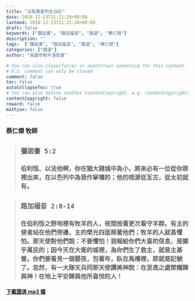 ```yaml
---
title: "沒有壽星的生日趴"
date: 2018-12-23T11:21:20+08:00
lastmod: 2018-12-23T11:21:20+08:00
draft: false
keywords: ["彌迦書", "路加福音", "證道", "蔡仁傑"]
description: ""
tags:  ["彌迦書", "路加福音", "證道", "蔡仁傑"]
categories: ["證道"]
author: "高雄市和平浸信會"

# You can also close(false) or open(true) something for this content.
# P.S. comment can only be closed
comment: false
toc: false
autoCollapseToc: true
# You can also define another contentCopyright. e.g. contentCopyright: "This is another copyright."
contentCopyright: false
reward: false
mathjax: false
---
```


### 蔡仁傑 牧師

> ## `彌迦書 5:2`  
>
> ### 伯利恆、以法他啊，你在猶大諸城中為小，將來必有一位從你那裡出來，在以色列中為我作掌權的；他的根源從亙古，從太初就有。  

> ## `路加福音 2:8-14`
>
> ### 在伯利恆之野地裡有牧羊的人，夜間按著更次看守羊群。有主的使者站在他們旁邊，主的榮光四面照著他們；牧羊的人就甚懼怕。那天使對他們說：不要懼怕！我報給你們大喜的信息，是關乎萬民的；因今天在大衛的城裡，為你們生了救主，就是主基督。你們要看見一個嬰孩，包著布，臥在馬槽裡，那就是記號了。忽然，有一大隊天兵同那天使讚美神說：在至高之處榮耀歸與神！在地上平安歸與他所喜悅的人！  

#### [下載證道 mp3 檔](/mp3-s/s20181223.mp3 "沒有壽星的生日趴")